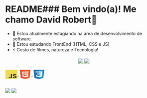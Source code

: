 # README### Bem vindo(a)! Me chamo David Robert👋



- 🔭 Estou atualmente estagiando na área de desenvolvimento de software.
- 🌱 Estou estudando FrontEnd (HTML, CSS e JS)
- ⚡ Gosto de filmes, natureza e Tecnologia!

<div align="center">
  <a href="https://github.com/DavidRobertdeSouza">
  <img height="180em" src="https://github-readme-stats.vercel.app/api?username=DavidRobertdeSouza&show_icons=true&theme=merko&include_all_commits=true&count_private=true"/>
  <img height="180em" src="https://github-readme-stats.vercel.app/api/top-langs/?username=DavidRobertdeSouza&layout=compact&langs_count=7&theme=merko"/>
</div>

<div style="display: inline_block"><br>
  <img align="center" alt="David-Javascript" height="30" width="40" src="https://raw.githubusercontent.com/devicons/devicon/master/icons/javascript/javascript-original.svg">
  <img align="center" alt="David-HTML" height="30" width="40" src="https://raw.githubusercontent.com/devicons/devicon/master/icons/html5/html5-original.svg" />
  <img align="center" alt="David-CSS" height="30" width="40" src="https://raw.githubusercontent.com/devicons/devicon/master/icons/css3/css3-original.svg" />
</div>
  
  ##
  
  <div> 
  <a href="https://www.instagram.com/david_rob33" target="_blank"><img src="https://img.shields.io/badge/-Instagram-%23E4405F?style=for-the-badge&logo=instagram&logoColor=white" target="_blank"></a>
  <a href="https://br.linkedin.com/in/davidrobertdesouza" target="_blank"><img src="https://img.shields.io/badge/-LinkedIn-%230077B5?style=for-the-badge&logo=linkedin&logoColor=white" target="_blank"></a> 
 
 
 
</div>
  
